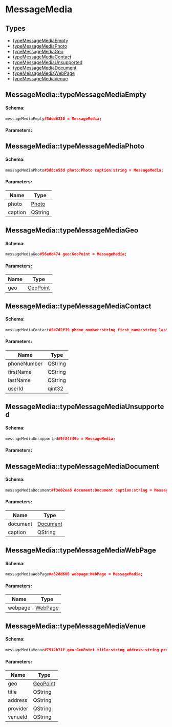 # MessageMedia

## Types

* [typeMessageMediaEmpty](#messagemediatypemessagemediaempty)
* [typeMessageMediaPhoto](#messagemediatypemessagemediaphoto)
* [typeMessageMediaGeo](#messagemediatypemessagemediageo)
* [typeMessageMediaContact](#messagemediatypemessagemediacontact)
* [typeMessageMediaUnsupported](#messagemediatypemessagemediaunsupported)
* [typeMessageMediaDocument](#messagemediatypemessagemediadocument)
* [typeMessageMediaWebPage](#messagemediatypemessagemediawebpage)
* [typeMessageMediaVenue](#messagemediatypemessagemediavenue)

## MessageMedia::typeMessageMediaEmpty

#### Schema:

```c++
messageMediaEmpty#3ded6320 = MessageMedia;
```

#### Parameters:


## MessageMedia::typeMessageMediaPhoto

#### Schema:

```c++
messageMediaPhoto#3d8ce53d photo:Photo caption:string = MessageMedia;
```

#### Parameters:

|Name|Type|
|----|----|
|photo|[Photo](photo.md)|
|caption|QString|

## MessageMedia::typeMessageMediaGeo

#### Schema:

```c++
messageMediaGeo#56e0d474 geo:GeoPoint = MessageMedia;
```

#### Parameters:

|Name|Type|
|----|----|
|geo|[GeoPoint](geopoint.md)|

## MessageMedia::typeMessageMediaContact

#### Schema:

```c++
messageMediaContact#5e7d2f39 phone_number:string first_name:string last_name:string user_id:int = MessageMedia;
```

#### Parameters:

|Name|Type|
|----|----|
|phoneNumber|QString|
|firstName|QString|
|lastName|QString|
|userId|qint32|

## MessageMedia::typeMessageMediaUnsupported

#### Schema:

```c++
messageMediaUnsupported#9f84f49e = MessageMedia;
```

#### Parameters:


## MessageMedia::typeMessageMediaDocument

#### Schema:

```c++
messageMediaDocument#f3e02ea8 document:Document caption:string = MessageMedia;
```

#### Parameters:

|Name|Type|
|----|----|
|document|[Document](document.md)|
|caption|QString|

## MessageMedia::typeMessageMediaWebPage

#### Schema:

```c++
messageMediaWebPage#a32dd600 webpage:WebPage = MessageMedia;
```

#### Parameters:

|Name|Type|
|----|----|
|webpage|[WebPage](webpage.md)|

## MessageMedia::typeMessageMediaVenue

#### Schema:

```c++
messageMediaVenue#7912b71f geo:GeoPoint title:string address:string provider:string venue_id:string = MessageMedia;
```

#### Parameters:

|Name|Type|
|----|----|
|geo|[GeoPoint](geopoint.md)|
|title|QString|
|address|QString|
|provider|QString|
|venueId|QString|

